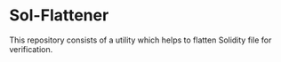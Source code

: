 # Sol-Flattener

This repository consists of a utility which helps to flatten Solidity file for verification.
